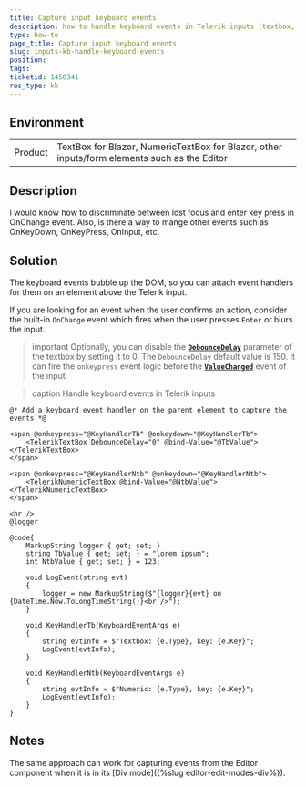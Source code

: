 ```yaml
---
title: Capture input keyboard events
description: how to handle keyboard events in Telerik inputs (textbox, numeric textbox, etc.).
type: how-to
page_title: Capture input keyboard events
slug: inputs-kb-handle-keyboard-events
position: 
tags: 
ticketid: 1450341
res_type: kb
---
```


## Environment
<table>
	<tbody>
		<tr>
			<td>Product</td>
			<td>TextBox for Blazor, NumericTextBox for Blazor, other inputs/form elements such as the Editor</td>
		</tr>
	</tbody>
</table>


## Description

I would know how to discriminate between lost focus and enter key press in OnChange event. Also, is there a way to mange other events such as OnKeyDown, OnKeyPress, OnInput, etc.


## Solution

The keyboard events bubble up the DOM, so you can attach event handlers for them on an element above the Telerik input.

If you are looking for an event when the user confirms an action, consider the built-in `OnChange` event which fires when the user presses `Enter` or blurs the input.

>important Optionally, you can disable the [**`DebounceDelay`**](https://docs.telerik.com/blazor-ui/components/textbox/overview#:~:text=DebounceDelay,int) parameter of the textbox by setting it to 0. The `DebounceDelay` default value is 150. It can fire the `onkeypress` event logic before the [**`ValueChanged`**](https://docs.telerik.com/blazor-ui/components/textbox/events#valuechanged) event of the input. 

>caption Handle keyboard events in Telerik inputs

````CSHTML
@* Add a keyboard event handler on the parent element to capture the events *@

<span @onkeypress="@KeyHandlerTb" @onkeydown="@KeyHandlerTb">
    <TelerikTextBox DebounceDelay="0" @bind-Value="@TbValue"></TelerikTextBox>
</span>

<span @onkeypress="@KeyHandlerNtb" @onkeydown="@KeyHandlerNtb">
    <TelerikNumericTextBox @bind-Value="@NtbValue"></TelerikNumericTextBox>
</span>

<br />
@logger

@code{
    MarkupString logger { get; set; }
    string TbValue { get; set; } = "lorem ipsum";
    int NtbValue { get; set; } = 123;

    void LogEvent(string evt)
    {
        logger = new MarkupString($"{logger}{evt} on {DateTime.Now.ToLongTimeString()}<br />");
    }

    void KeyHandlerTb(KeyboardEventArgs e)
    {
        string evtInfo = $"Textbox: {e.Type}, key: {e.Key}";
        LogEvent(evtInfo);
    }

    void KeyHandlerNtb(KeyboardEventArgs e)
    {
        string evtInfo = $"Numeric: {e.Type}, key: {e.Key}";
        LogEvent(evtInfo);
    }
}
````

## Notes

The same approach can work for capturing events from the Editor component when it is in its [Div mode]({%slug editor-edit-modes-div%}).
